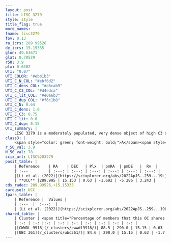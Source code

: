 ```yaml
---
layout: post
title: LISC 3279
style: style
title_flag: true
more_names: 
fname: lisc3279
fov: 0.13
ra_icrs: 289.99526
de_icrs: 15.15335
glon: 49.63671
glat: 0.70529
r50: 3.9
plx: 0.6302
UTI: "0.07"
UTI_COLOR: "#ebb1b3"
UTI_C_N_COL: "#ebf6d2"
UTI_C_dens_COL: "#a6cab9"
UTI_C_C3_COL: "#d4edca"
UTI_C_lit_COL: "#e0a6b3"
UTI_C_dup_COL: "#f6c1b8"
UTI_C_N: 0.64
UTI_C_dens: 1.0
UTI_C_C3: 0.75
UTI_C_lit: 0.0
UTI_C_dup: 0.15
UTI_summary: |
    LISC 3279 is a moderately populated, very dense object of high C3 quality. It was recently reported in the literature.<br><br><span style="color: #99180f; font-weight: bold;">Warning: </span>This is likely a duplicate object, which shares a large percentage of members with at least one previously reported entry.
class3: |
    <span style="color: green; font-weight: bold;">A</span><span style="color: #FFC300; font-weight: bold;">B</span>
r_50_val: 3.9
N_50_val: 78
scix_url: LISC%203279
posit_table: |
    | Reference    | RA    | DEC   | Plx  | pmRA  | pmDE   |  Rv  |
    | :---         | :---: | :---: | :---: | :---: | :---: | :---: |
    |[Li et al. (2022)](https://scixplorer.org/abs/2022ApJS..259...19L) | 290.0 | 15.146 | 0.63 | -1.669 | -5.225 | -- |
    | **UCC** |289.995 | 15.153 | 0.63 | -1.692 | -5.286 | 3.243 | 
cds_radec: 289.99526,+15.15335
carousel: UCC
fpars_table: |
    | Reference |  Values |
    | :---  |  :---:  |
    | [Li et al. (2022)](https://scixplorer.org/abs/2022ApJS..259...19L) | `E(V-I)=0.8, m-M=10.25, Age=0.3, Z=0.004, fbin=0.54` |
shared_table: |
    | Cluster | <span title="Percentage of members that this OC shares with the ones listed">%</span>   | RA   | DEC   | Plx   | pmRA  | pmDE  | Rv | UTI |
    | :-: | :-: |:-: | :-: | :-: | :-: | :-: | :-: | :-: |
    |[CWWDL 9918](/_clusters/cwwdl9918/)| 88.5 | 290.0 | 15.15 | 0.63 | -1.69 | -5.28 | -4.26 |0.05 |
    |[UBC 361](/_clusters/ubc361/)| 84.6 | 290.0 | 15.15 | 0.63 | -1.7 | -5.29 | -4.26 |0.72 |
---
```


